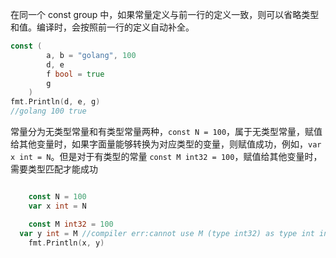 



在同一个 const group 中，如果常量定义与前一行的定义一致，则可以省略类型和值。编译时，会按照前一行的定义自动补全。

```go
const (
		a, b = "golang", 100
		d, e
		f bool = true
		g
	)
fmt.Println(d, e, g)
//golang 100 true
```





常量分为无类型常量和有类型常量两种，`const N = 100`，属于无类型常量，赋值给其他变量时，如果字面量能够转换为对应类型的变量，则赋值成功，例如，`var x int = N`。但是对于有类型的常量 `const M int32 = 100`，赋值给其他变量时，需要类型匹配才能成功

```go

	const N = 100
	var x int = N

	const M int32 = 100
  var y int = M //compiler err:cannot use M (type int32) as type int in assignment
	fmt.Println(x, y)
```

